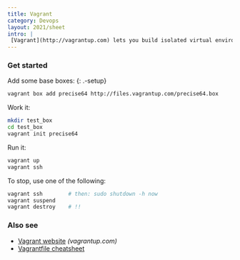 ```yaml
---
title: Vagrant
category: Devops
layout: 2021/sheet
intro: |
 [Vagrant](http://vagrantup.com) lets you build isolated virtual environments for your apps.
---
```


### Get started

Add some base boxes:
{: .-setup}

```bash
vagrant box add precise64 http://files.vagrantup.com/precise64.box
```

Work it:

```bash
mkdir test_box
cd test_box
vagrant init precise64
```

Run it:

```bash
vagrant up
vagrant ssh
```

To stop, use one of the following:

```bash
vagrant ssh        # then: sudo shutdown -h now
vagrant suspend
vagrant destroy    # !!
```

### Also see

* [Vagrant website](http://vagrantup.com) _(vagrantup.com)_
* [Vagrantfile cheatsheet](./vagrantfile)
